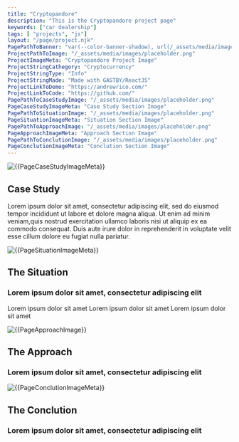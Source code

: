```yaml
---
title: "Cryptopandore"
description: "This is the Cryptopandore project page"
keywords: ["car dealership"]
tags: [ "projects", "js"]
layout: "/page/project.njk"
PagePathToBanner: "var(--color-banner-shadow), url(/_assets/media/images/abstract-1.jpg)"
ProjectPathToImage: "/_assets/media/images/placeholder.png"
ProjectImageMeta: "Cryptopandore Project Image"
ProjectStringCathegory: "Cryptocurrency"
ProjectStringType: "Info"
ProjectStringMade: "Made with GASTBY/ReactJS"
ProjectLinkToDemo: "https://andrewrico.com/"
ProjectLinkToCode: "https://github.com/"
PagePathToCaseStudyImage: "/_assets/media/images/placeholder.png"
PageCaseStudyImageMeta: "Case Study Section Image"
PagePathToSituationImage: "/_assets/media/images/placeholder.png"
PageSituationImageMeta: "Situation Section Image"
PagePathToApproachImage: "/_assets/media/images/placeholder.png"
PageApproachImageMeta: "Approach Section Image"
PagePathToConclutionImage: "/_assets/media/images/placeholder.png"
PageConclutionImageMeta: "Conclution Section Image"
---
```


<!-- PROJECT PAGE 
================================ -->

<!-- Case Study
================================ -->
<img id="case-study-image" src="{{PagePathToCaseStudyImage}}" 
alt="{{PageCaseStudyImageMeta}}" 
title="{{PageCaseStudyImageMeta}}" />

<div id="case-study">

## Case Study 
Lorem ipsum dolor sit amet, consectetur adipiscing elit, sed do eiusmod tempor incididunt ut labore et dolore magna aliqua. Ut enim ad minim veniam,quis nostrud exercitation ullamco laboris nisi ut aliquip ex ea commodo consequat. Duis aute irure dolor in reprehenderit in voluptate velit esse cillum dolore eu fugiat nulla pariatur.

</div>

<!-- problem
================================ -->

<img id="conclution-image" src="{{PagePathToSituationImage}}" 
alt="{{PageSituationImageMeta}}" 
title="{{PageSituationImageMeta}}" />

<div id="situation">

## The Situation 
### Lorem ipsum dolor sit amet, consectetur adipiscing elit
Lorem ipsum dolor sit amet
Lorem ipsum dolor sit amet
Lorem ipsum dolor sit amet

</div>

<!-- approch
================================ -->

<img id="approach-image" src="{{PagePathToApproachImage}}" 
alt="{{PageApproachImage}}" 
title="{{PageApproachImage}}" />

<div id="approach">

## The Approach
### Lorem ipsum dolor sit amet, consectetur adipiscing elit

</div>


<!-- conclution
================================ -->

<img id="conclution-image" src="{{PagePathToConclutionImage}}" 
alt="{{PageConclutionImageMeta}}" 
title="{{PageConclutionImageMeta}}" />

<div id="conclution">

## The Conclution
### Lorem ipsum dolor sit amet, consectetur adipiscing elit

</div>















